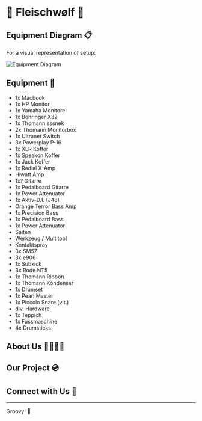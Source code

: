 # 🥦 Fleischwølf 🍖

## Equipment Diagram 📋

For a visual representation of setup:

![Equipment Diagram](https://github.com/Peaceshaker/fleischwolf.io/blob/main/fleischwolfsesh.png)

## Equipment 🎸
- 1x Macbook
- 1x HP Monitor
- 1x Yamaha Monitore
- 1x Behringer X32
- 1x Thomann sssnek
- 2x Thomann Monitorbox
- 1x Ultranet Switch
- 3x Powerplay P-16
- 1x XLR Koffer
- 1x Speakon Koffer
- 1x Jack Koffer
- 1x Radial X-Amp
- Hiwatt Amp
- 1x? Gitarre
- 1x Pedalboard Gitarre
- 1x Power Attenuator
- 1x Aktiv-D.I. (J48)
- Orange Terror Bass Amp
- 1x Precision Bass
- 1x Pedalboard Bass
- 1x Power Attenuator
- Saiten
- Werkzeug / Multitool
- Kontaktspray
- 3x SM57
- 3x e906
- 1x Subkick
- 3x Rode NT5
- 1x Thomann Ribbon
- 1x Thomann Kondenser
- 1x Drumset
- 1x Pearl Master
- 1x Piccolo Snare (vlt.)
- div. Hardware
- 1x Teppich
- 1x Fussmaschine
- 4x Drumsticks

## About Us 🧙‍♂️🤡🤠

## Our Project 💿

## Connect with Us 🔗

---

Groovy! 🎵
